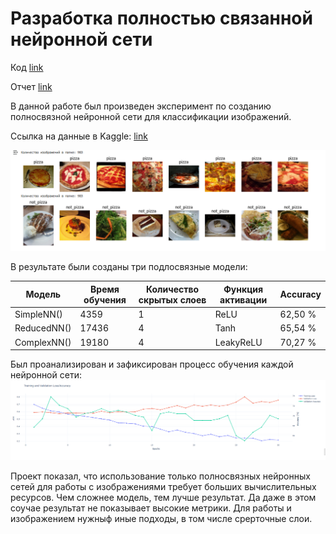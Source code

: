 # Разработка полностью связанной нейронной сети

Код [link](https://github.com/AnnaPakir/pizza/blob/main/pizza_final_ipynb%22.ipynb)

Отчет [link](https://github.com/AnnaPakir/pizza/blob/main/%D0%9E%D1%82%D1%87%D0%B5%D1%82%20%D0%9B%D0%B0%D0%B1.2.pdf)

В данной работе был произведен эксперимент по созданию полносвязной нейронной сети для классификации изображений.

Ссылка на данные в Kaggle: [link](https://www.kaggle.com/datasets/carlosrunner/pizza-not-pizza/data)

![plot](https://github.com/AnnaPakir/pizza/blob/main/pizza_date.png)

В результате были созданы три подлосвязные модели:

| Модель  | Время обучения | Количество скрытых слоев | Функция активации | Accuracy |
| --- | --- | --- | --- | --- | 
| SimpleNN() | 4359 | 1| ReLU | 62,50 % |
| ReducedNN() | 17436 | 4| Tanh | 65,54 % |
| ComplexNN() | 19180 | 4| LeakyReLU | 70,27 % |

Был проанализирован и зафиксирован процесс обучения каждой нейронной сети:
![plot](https://github.com/AnnaPakir/pizza/blob/main/model_plot.png)

Проект показал, что использование только полносвязных нейронных сетей для работы с изображениями требует больших вычислительных ресурсов. Чем сложнее модель, тем лучше результат. Да даже в этом соучае результат не показывает высокие метрики. Для работы и изображением нужныф иные подходы, в том числе срерточные слои.
